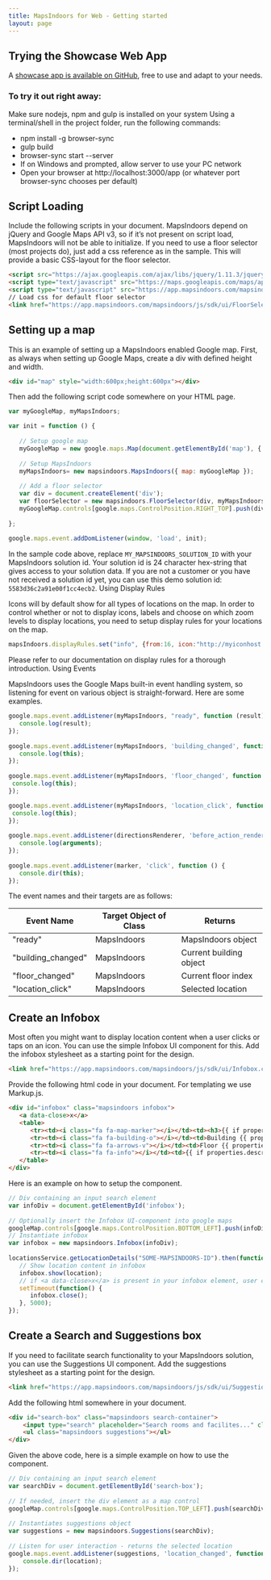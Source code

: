 ```yaml
---
title: MapsIndoors for Web - Getting started
layout: page
---
```


## Trying the Showcase Web App

A [showcase app is available on GitHub](https://github.com/MapsIndoors/Showcase-Web-App), free to use and adapt to your needs.

### To try it out right away:
Make sure nodejs, npm and gulp is installed on your system
Using a terminal/shell in the project folder, run the following commands:

* npm install -g browser-sync
* gulp build
* browser-sync start --server
* If on Windows and prompted, allow server to use your PC network
* Open your browser at http://localhost:3000/app (or whatever port browser-sync chooses per default)

## Script Loading

Include the following scripts in your document. MapsIndoors depend on jQuery and Google Maps API v3, so if it’s not present on script load, MapsIndoors will not be able to initialize.
If you need to use a floor selector (most projects do), just add a css reference as in the sample. This will provide a basic CSS-layout for the floor selector.

```html
<script src="https://ajax.googleapis.com/ajax/libs/jquery/1.11.3/jquery.min.js"></script>
<script type="text/javascript" src="https://maps.googleapis.com/maps/api/js?libraries=geometry"></script>
<script type="text/javascript" src="https://app.mapsindoors.com/mapsindoors/js/sdk/MapsIndoors-1.1.1.js?solutionId=MY_MAPSINDOORS_SOLUTION_ID"></script>
// Load css for default floor selector
<link href="https://app.mapsindoors.com/mapsindoors/js/sdk/ui/FloorSelector.css" type="text/css" rel="stylesheet" />
```

## Setting up a map

This is an example of setting up a MapsIndoors enabled Google map. First, as always when setting up Google Maps, create a div with defined height and width.

```html
<div id="map" style="width:600px;height:600px"></div>
```

Then add the following script code somewhere on your HTML page.

```javascript
var myGoogleMap, myMapsIndoors;

var init = function () {
 
   // Setup google map
   myGoogleMap = new google.maps.Map(document.getElementById('map'), { center: { lat: 57.085809, lng: 9.9573899 }, zoom: 17 });
 
   // Setup MapsIndoors
   myMapsIndoors= new mapsindoors.MapsIndoors({ map: myGoogleMap });
 
   // Add a floor selector
   var div = document.createElement('div');
   var floorSelector = new mapsindoors.FloorSelector(div, myMapsIndoors);
   myGoogleMap.controls[google.maps.ControlPosition.RIGHT_TOP].push(div);
 
};
 
google.maps.event.addDomListener(window, 'load', init);
```

In the sample code above, replace `MY_MAPSINDOORS_SOLUTION_ID` with your MapsIndoors solution id. Your solution id is 24 character hex-string that gives access to your solution data. If you are not a customer or you have not received a solution id yet, you can use this demo solution id: `5583d36c2a91e00f1cc4ecb2`. 
Using Display Rules

Icons will by default show for all types of locations on the map. In order to control whether or not to display icons, labels and choose on which zoom levels to display locations, you need to setup display rules for your locations on the map.

```javascript
mapsIndoors.displayRules.set("info", {from:16, icon:"http://myiconhost.com/info.png" });
```

Please refer to our documentation on display rules for a thorough introduction.
Using Events

MapsIndoors uses the Google Maps built-in event handling system, so listening for event on various object is straight-forward. Here are some examples.

```javascript
google.maps.event.addListener(myMapsIndoors, "ready", function (result) {
   console.log(result);
});
 
google.maps.event.addListener(myMapsIndoors, 'building_changed', function () { 
   console.log(this); 
});
 
google.maps.event.addListener(myMapsIndoors, 'floor_changed', function () { 
 console.log(this); 
});

google.maps.event.addListener(myMapsIndoors, 'location_click', function () { 
 console.log(this); 
});
 
google.maps.event.addListener(directionsRenderer, 'before_action_rendered', function () {
   console.log(arguments);
});
 
google.maps.event.addListener(marker, 'click', function () {
   console.dir(this);
});
```

The event names and their targets are as follows:

| Event Name | Target Object of Class | Returns |
| --- | --- | --- |
| "ready" | MapsIndoors | MapsIndoors object |
| "building_changed" | MapsIndoors | Current building object |
| "floor_changed" | MapsIndoors | Current floor index |
| "location_click" | MapsIndoors | Selected location | 	 	 
 
## Create an Infobox

Most often you might want to display location content when a user clicks or taps on an icon. You can use the simple Infobox UI component for this. Add the infobox stylesheet as a starting point for the design.

```html
<link href="https://app.mapsindoors.com/mapsindoors/js/sdk/ui/Infobox.css" rel="stylesheet" />
```

Provide the following html code in your document. For templating we use Markup.js.

```html
<div id="infobox" class="mapsindoors infobox">
   <a data-close>x</a>
   <table>
      <tr><td><i class="fa fa-map-marker"></i></td><td><h3>{{ if properties.roomid properties.roomid }} {{ properties.name }}</h3></td></tr>
      <tr><td><i class="fa fa-building-o"></i></td><td>Building {{ properties.building }}</td></tr>
      <tr><td><i class="fa fa-arrows-v"></i></td><td>Floor {{ properties.floor }}</td></tr>
      <tr><td><i class="fa fa-info"></i></td><td>{{ if properties.description properties.description }}</td></tr>
   </table>
</div>
```

Here is an example on how to setup the component.

```javascript
// Div containing an input search element
var infoDiv = document.getElementById('infobox');
 
// Optionally insert the Infobox UI-component into google maps
googleMap.controls[google.maps.ControlPosition.BOTTOM_LEFT].push(infoDiv);
// Instantiate infobox
var infobox = new mapsindoors.Infobox(infoDiv);
 
locationsService.getLocationDetails("SOME-MAPSINDOORS-ID").then(function (location) {
   // Show location content in infobox
   infobox.show(location);
   // if <a data-close>x</a> is present in your infobox element, user can close the infobox, or it can be closed programmatically
   setTimeout(function() { 
      infobox.close(); 
   }, 5000);
});
```
  
## Create a Search and Suggestions box

If you need to facilitate search functionality to your MapsIndoors solution, you can use the Suggestions UI component. Add the suggestions stylesheet as a starting point for the design.

```html
<link href="https://app.mapsindoors.com/mapsindoors/js/sdk/ui/Suggestions.css" rel="stylesheet" />
```

Add the following html somewhere in your document.

```html
<div id="search-box" class="mapsindoors search-container">
    <input type="search" placeholder="Search rooms and facilites..." class="mapsindoors search">
    <ul class="mapsindoors suggestions"></ul>
</div>
```

Given the above code, here is a simple example on how to use the component.

```javascript
// Div containing an input search element
var searchDiv = document.getElementById('search-box');
 
// If needed, insert the div element as a map control
googleMap.controls[google.maps.ControlPosition.TOP_LEFT].push(searchDiv);
 
// Instantiates suggestions object
var suggestions = new mapsindoors.Suggestions(searchDiv);
 
// Listen for user interaction - returns the selected location
google.maps.event.addListener(suggestions, 'location_changed', function (location) {
    console.dir(location);
});
```  